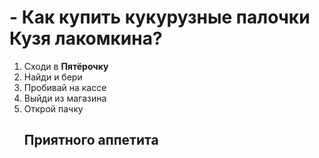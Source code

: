 # - Как купить кукурузные палочки Кузя лакомкина?
1. Сходи в **Пятёрочку**
2. Найди и бери
3. Пробивай на кассе
4. Выйди из магазина
5. Открой пачку
   ## Приятного аппетита

 
